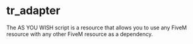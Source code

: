 # tr_adapter

The AS YOU WISH script is a resource that allows you to use any FiveM resource with any other FiveM resource as a dependency. 